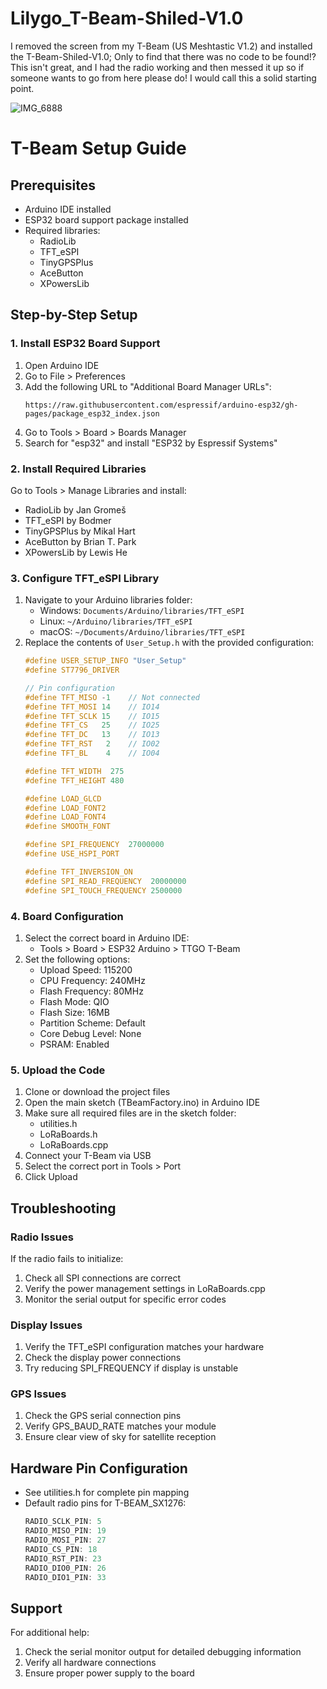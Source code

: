 # Lilygo_T-Beam-Shiled-V1.0
I removed the screen from my T-Beam (US Meshtastic V1.2) and installed the T-Beam-Shiled-V1.0; Only to find that there was no code to be found!? This isn't great, and I had the radio working and then messed it up so if someone wants to go from here please do! I would call this a solid starting point.

![IMG_6888](https://github.com/user-attachments/assets/86f6fcbf-fbe0-4341-adbf-2b6d6d2f485a)

# T-Beam Setup Guide

## Prerequisites
- Arduino IDE installed
- ESP32 board support package installed
- Required libraries:
  - RadioLib
  - TFT_eSPI
  - TinyGPSPlus
  - AceButton
  - XPowersLib

## Step-by-Step Setup

### 1. Install ESP32 Board Support
1. Open Arduino IDE
2. Go to File > Preferences
3. Add the following URL to "Additional Board Manager URLs":
   ```
   https://raw.githubusercontent.com/espressif/arduino-esp32/gh-pages/package_esp32_index.json
   ```
4. Go to Tools > Board > Boards Manager
5. Search for "esp32" and install "ESP32 by Espressif Systems"

### 2. Install Required Libraries
Go to Tools > Manage Libraries and install:
- RadioLib by Jan Gromeš
- TFT_eSPI by Bodmer
- TinyGPSPlus by Mikal Hart
- AceButton by Brian T. Park
- XPowersLib by Lewis He

### 3. Configure TFT_eSPI Library
1. Navigate to your Arduino libraries folder:
   - Windows: `Documents/Arduino/libraries/TFT_eSPI`
   - Linux: `~/Arduino/libraries/TFT_eSPI`
   - macOS: `~/Documents/Arduino/libraries/TFT_eSPI`
2. Replace the contents of `User_Setup.h` with the provided configuration:
   ```cpp
   #define USER_SETUP_INFO "User_Setup"
   #define ST7796_DRIVER

   // Pin configuration
   #define TFT_MISO -1    // Not connected
   #define TFT_MOSI 14    // IO14
   #define TFT_SCLK 15    // IO15
   #define TFT_CS   25    // IO25
   #define TFT_DC   13    // IO13
   #define TFT_RST   2    // IO02
   #define TFT_BL    4    // IO04

   #define TFT_WIDTH  275
   #define TFT_HEIGHT 480

   #define LOAD_GLCD
   #define LOAD_FONT2
   #define LOAD_FONT4
   #define SMOOTH_FONT

   #define SPI_FREQUENCY  27000000
   #define USE_HSPI_PORT

   #define TFT_INVERSION_ON
   #define SPI_READ_FREQUENCY  20000000
   #define SPI_TOUCH_FREQUENCY 2500000
   ```

### 4. Board Configuration
1. Select the correct board in Arduino IDE:
   - Tools > Board > ESP32 Arduino > TTGO T-Beam
2. Set the following options:
   - Upload Speed: 115200
   - CPU Frequency: 240MHz
   - Flash Frequency: 80MHz
   - Flash Mode: QIO
   - Flash Size: 16MB
   - Partition Scheme: Default
   - Core Debug Level: None
   - PSRAM: Enabled

### 5. Upload the Code
1. Clone or download the project files
2. Open the main sketch (TBeamFactory.ino) in Arduino IDE
3. Make sure all required files are in the sketch folder:
   - utilities.h
   - LoRaBoards.h
   - LoRaBoards.cpp
4. Connect your T-Beam via USB
5. Select the correct port in Tools > Port
6. Click Upload

## Troubleshooting

### Radio Issues
If the radio fails to initialize:
1. Check all SPI connections are correct
2. Verify the power management settings in LoRaBoards.cpp
3. Monitor the serial output for specific error codes

### Display Issues
1. Verify the TFT_eSPI configuration matches your hardware
2. Check the display power connections
3. Try reducing SPI_FREQUENCY if display is unstable

### GPS Issues
1. Check the GPS serial connection pins
2. Verify GPS_BAUD_RATE matches your module
3. Ensure clear view of sky for satellite reception

## Hardware Pin Configuration
- See utilities.h for complete pin mapping
- Default radio pins for T-BEAM_SX1276:
  ```cpp
  RADIO_SCLK_PIN: 5
  RADIO_MISO_PIN: 19
  RADIO_MOSI_PIN: 27
  RADIO_CS_PIN: 18
  RADIO_RST_PIN: 23
  RADIO_DIO0_PIN: 26
  RADIO_DIO1_PIN: 33
  ```

## Support
For additional help:
1. Check the serial monitor output for detailed debugging information
2. Verify all hardware connections
3. Ensure proper power supply to the board
